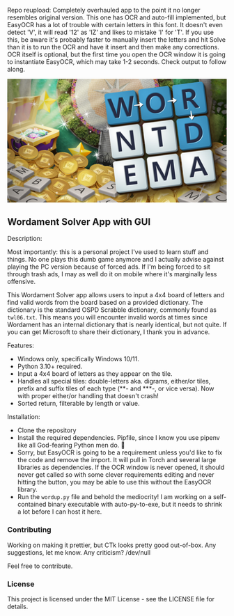 Repo reupload: Completely overhauled app to the point it no longer resembles original version. This one has OCR and auto-fill implemented, but EasyOCR has a lot of trouble with certain letters in this font. It doesn't even detect 'V', it will read '12' as 'IZ' and likes to mistake 'I' for 'T'. If you use this, be aware it's probably faster to manually insert the letters and hit Solve than it is to run the OCR and have it insert and then make any corrections. OCR itself is optional, but the first time you open the OCR window it is going to instantiate EasyOCR, which may take 1-2 seconds. Check output to follow along.



![Don't sue me](/assets/wm2.png)



## Wordament Solver App with GUI
Description:

Most importantly: this is a personal project I've used to learn stuff and things. No one plays this dumb game anymore and I actually advise against playing the PC version because of forced ads. If I'm being forced to sit through trash ads, I may as well do it on mobile where it's marginally less offensive. 

This Wordament Solver app allows users to input a 4x4 board of letters and find valid words from the board based on a provided dictionary. The dictionary is the standard OSPD Scrabble dictionary, commonly found as ``twl06.txt``. This means you will encounter invalid words at times since Wordament has an internal dictionary that is nearly identical, but not quite. If you can get Microsoft to share their dictionary, I thank you in advance.

Features:
- Windows only, specifically Windows 10/11.
- Python 3.10+ required.
- Input a 4x4 board of letters as they appear on the tile.
- Handles all special tiles: double-letters aka. digrams, either/or tiles, prefix and suffix tiles of each type (**- and ***-, or vice versa). Now with proper either/or handling that doesn't crash!
- Sorted return, filterable by length or value.

  
Installation:

- Clone the repository
- Install the required dependencies. Pipfile, since I know you use pipenv like all God-fearing Python men do. 👼
- Sorry, but EasyOCR is going to be a requirement unless you'd like to fix the code and remove the import. It will pull in Torch and several large libraries as dependencies. If the OCR window is never opened, it should never get called so with some clever requirements editing and never hitting the button, you may be able to use this without the EasyOCR library.
- Run the `wordup.py` file and behold the mediocrity! I am working on a self-contained binary executable with auto-py-to-exe, but it needs to shrink a lot before I can host it here.


### Contributing

Working on making it prettier, but CTk looks pretty good out-of-box. Any suggestions, let me know. Any criticism? /dev/null

Feel free to contribute.

### License

This project is licensed under the MIT License - see the LICENSE file for details.
